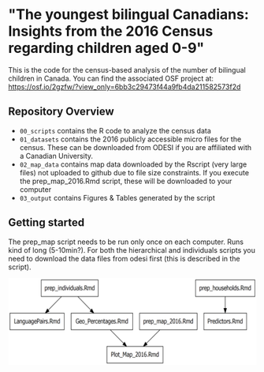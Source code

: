 # "The youngest bilingual Canadians: Insights from the 2016 Census regarding children aged 0-9"


This is the code for the census-based analysis of the number of bilingual children in Canada. You can find the associated OSF project at: https://osf.io/2gzfw/?view_only=6bb3c29473f44a9fb4da211582573f2d


## Repository Overview


  - `00_scripts` contains the R code to analyze the census data
  - `01_datasets` contains the 2016 publicly accessible micro files for the census. These can be downloaded from ODESI if you are affiliated with a Canadian University.
  - `02_map_data` contains map data downloaded by the Rscript (very large files) not uploaded to github due to file size constraints. If you execute the prep_map_2016.Rmd script, these will be downloaded to your computer
  - `03_output` contains Figures & Tables generated by the script


## Getting started

The prep_map script needs to be run only once on each computer. Runs kind of long (5-10min?).
For both the hierarchical and individuals scripts you need to download the data files from odesi first (this is described in the script).

![Overview of the order of scripts for repo BilCan](https://github.com/e-schott/BilingalismCanada/blob/master/03_output/BilCan_Script_Overview.png?raw=true)
